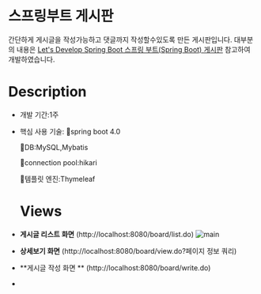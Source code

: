 # 스프링부트 게시판
간단하게 게시글을 작성가능하고 댓글까지 작성할수있도록 만든 게시판입니다.
대부분의 내용은 [Let's Develop Spring Boot
스프링 부트(Spring Boot) 게시판](https://congsong.tistory.com/) 참고하여 개발하였습니다.

# Description
- 개발 기간:1주
- 핵심 사용 기술:
  📕spring boot 4.0
  
  📕DB:MySQL,Mybatis
  
  📕connection pool:hikari
  
  📕템플릿 엔진:Thymeleaf
  
  
  # Views

- **게시글 리스트 화면** (http://localhost:8080/board/list.do)
![main](https://user-images.githubusercontent.com/40134318/146670536-1ca1fde0-1eb9-4fae-8523-44cb833dece8.gif)
 
- **상세보기 화면** (http://localhost:8080/board/view.do?페이지 정보 쿼리)

- **게시글 작성 화면 ** (http://localhost:8080/board/write.do)
- 
